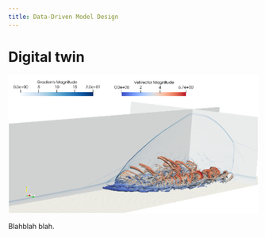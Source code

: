 ```yaml
---
title: Data-Driven Model Design
---
```


# Digital twin

![Jet in Cross Flow at Hypersonic](jicf.png "jicf")

Blahblah blah.
